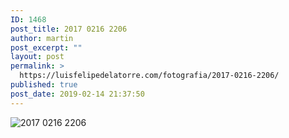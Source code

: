 ```yaml
---
ID: 1468
post_title: 2017 0216 2206
author: martin
post_excerpt: ""
layout: post
permalink: >
  https://luisfelipedelatorre.com/fotografia/2017-0216-2206/
published: true
post_date: 2019-02-14 21:37:50
---
```

<p><img src="https://luisfelipedelatorre.com/wp-content/uploads/2019/02/2017-0216-2206-1024x678.jpg" alt="2017 0216 2206"/></p>
